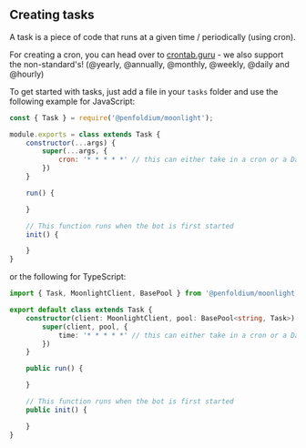 ## Creating tasks

A task is a piece of code that runs at a given time / periodically (using cron).

For creating a cron, you can head over to [crontab.guru](https://crontab.guru) - we also support the non-standard's! (@yearly, @annually, @monthly, @weekly, @daily and @hourly)

To get started with tasks, just add a file in your `tasks` folder and use the following example for JavaScript: 

```js
const { Task } = require('@penfoldium/moonlight');

module.exports = class extends Task {
    constructor(...args) {
        super(...args, {
            cron: '* * * * *' // this can either take in a cron or a Date
        })
    }

    run() {

    }

    // This function runs when the bot is first started
    init() {

    }
}
```

or the following for TypeScript:

```ts
import { Task, MoonlightClient, BasePool } from '@penfoldium/moonlight';

export default class extends Task {
    constructor(client: MoonlightClient, pool: BasePool<string, Task>) {
        super(client, pool, {
            time: '* * * * *' // this can either take in a cron or a Date
        })
    }

    public run() {

    }

    // This function runs when the bot is first started
    public init() {

    }
}
```